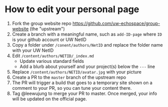 # How to edit your personal page

1. Fork the group website repo https://github.com/uw-echospace/group-website (the "upstream")
2. Create a branch with a meaningful name, such as `add-ID-page` where `ID` is your github account or UW NetID
3. Copy a folder under `/conent/authors/NetID` and replace the folder name with your UW NetID
4. Edit `/content/authors/NETID/_index.md`
    - Update various standard fields
    - Add a blurb about yourself and your project(s) below the `---` line
5. Replace `/content/authors/NETID/avatar.jpg` with your picture
6. Create a PR to the `master` branch of the upstream repo
7. The PR will trigger a build that goes to a temporary site shown on a comment to your PR, so you can tune your content there.
9. Tag @leewujung to merge your PR to master. Once merged, your info will be updated on the official page.

